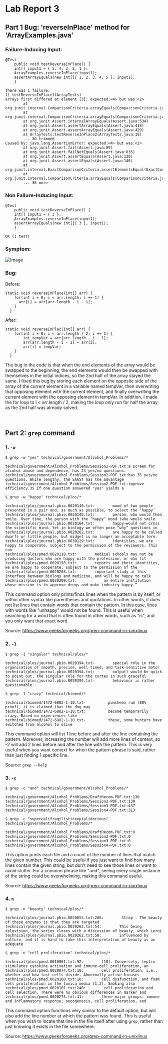 #  **Lab Report 3**

## Part 1 Bug: 'reverseInPlace' method for 'ArrayExamples.java' <br>


### Failure-Inducing Input:
```
@Test 
	public void testReverseInPlace() {
    int[] input1 = { 5, 4, 3, 2, 1 };
    ArrayExamples.reverseInPlace(input1);
    assertArrayEquals(new int[]{ 1, 2, 3, 4, 5 }, input1);
	}
```
```
There was 1 failure:
1) testReverseInPlace1(ArrayTests)
arrays first differed at element [3]; expected:<4> but was:<2>
        at org.junit.internal.ComparisonCriteria.arrayEquals(ComparisonCriteria.java:78)
        at org.junit.internal.ComparisonCriteria.arrayEquals(ComparisonCriteria.java:28)
        at org.junit.Assert.internalArrayEquals(Assert.java:534)
        at org.junit.Assert.assertArrayEquals(Assert.java:418)
        at org.junit.Assert.assertArrayEquals(Assert.java:429)
        at ArrayTests.testReverseInPlace2(ArrayTests.java:18)
        ... 30 trimmed
Caused by: java.lang.AssertionError: expected:<4> but was:<2>
        at org.junit.Assert.fail(Assert.java:89)
        at org.junit.Assert.failNotEquals(Assert.java:835)
        at org.junit.Assert.assertEquals(Assert.java:120)
        at org.junit.Assert.assertEquals(Assert.java:146)
        at org.junit.internal.ExactComparisonCriteria.assertElementsEqual(ExactComparisonCriteria.java:8)
        at org.junit.internal.ComparisonCriteria.arrayEquals(ComparisonCriteria.java:76)
        ... 36 more
```


### Non Failure-Inducing Input:
```
@Test 
	public void testReverseInPlace() {
    int[] input1 = { 3 };
    ArrayExamples.reverseInPlace(input1);
    assertArrayEquals(new int[]{ 3 }, input1);
	} 
```
```
OK (1 test)
```


### Symptom:
![Image](Code_ct1s7G2VCi.png) <br>


### Bug:
Before:
```
static void reverseInPlace(int[] arr) {
    for(int i = 0; i < arr.length; i += 1) {
      arr[i] = arr[arr.length - i - 1];
    }
  }
```
After:
```
static void reverseInPlac(int[] arr) {
    for(int i = 0; i < arr.length / 2; i += 1) {
        int tempVar = arr[arr.length - i - 1];
        arr[arr.length - i - 1] = arr[i];
        arr[i] = tempVar;
    }
  }
```
The bug in the code is that when the end elements of the array would be swapped to the beginning, the end elements would then be swapped with themselves in the initial indices, so the 2nd half of the array stayed the same. I fixed this bug by storing each element on the opposite side of the array of the current element in a variable named tempVar, then overwriting that opposing element with the current element, and finally overwriting the current element with the opposing element in tempVar. In addition, I made the for loop to I < arr.length / 2, making the loop only run for half the array as the 2nd half was already solved.

<br>

## Part 2: `grep` command

### 1. `-w`
```
$ grep -w "yes" technical/government/Alcohol_Problems/*

technical/government/Alcohol_Problems/Session2-PDF.txt:a screen for alcohol abuse and dependence, has 24 yes/no questions.
technical/government/Alcohol_Problems/Session2-PDF.txt:has 35 yes/no questions. While lengthy, the SAAST has the advantage
technical/government/Alcohol_Problems/Session2-PDF.txt:improve efficiency.35 If one question answered "yes" yields a
```
```
$ grep -w "happy" technical/plos/*

technical/plos/journal.pbio.0020140.txt:        mood of two people presented in a pair and, as much as possible, to select the ‘happy’
technical/plos/journal.pbio.0020140.txt:        person, who would then smile. Over time, the person with the ‘happy’ mood (who would smile
technical/plos/journal.pbio.0020164.txt:        happy—would not cross the scientific mind. Yet in biology we often pose “why” questions in
technical/plos/journal.pbio.0020262.txt:        are happy to be called dwarfs or little people, but midget is no longer an acceptable term.
technical/plos/journal.pbio.0030129.txt:        identities, we are happy to cooperate, subject to the permission of the reviewers. This can
technical/plos/pmed.0020118.txt:        medical schools may not be producing doctors who are happy with the profession, or who fit
technical/plos/pmed.0020158.txt:        reports and their identities, we are happy to cooperate, subject to the permission of the
technical/plos/pmed.0020203.txt:        important study at this interface between biology and medicine, and will be happy to talk
technical/plos/pmed.0020209.txt:            an entire institution whose mission is to approve drugs and make industry happy.”
```
This command option only prints/finds lines when the pattern is by itself, or within other syntax like parentheses and quotations. In other words, it does not list lines that contain words that contain the pattern. In this case, lines with words like "unhappy" would not be found. This is useful when searching for a word that is often found in other words, such as "is", and you only want that exact word. 

Source: https://www.geeksforgeeks.org/grep-command-in-unixlinux


### 2. `-1`
```
$ grep -1 "singular" technical/plos/*

technical/plos/journal.pbio.0020394.txt-        special role in the organisation of smooth, precise, well-timed, and task-sensitive motor
technical/plos/journal.pbio.0020394.txt:        output) would be quick to point out, the singular role for the cortex in such graceful
technical/plos/journal.pbio.0020394.txt-        behaviour is rather questionable.
```
```
$ grep -1 "crazy" technical/biomed/*

technical/biomed/1472-6882-1-10.txt-          puncheon rum (80% proof), it is claimed that the dog may
technical/biomed/1472-6882-1-10.txt:          become temporarily crazy. Based on experiences like
technical/biomed/1472-6882-1-10.txt-          these, some hunters have switched from alcohol to olive
```
This command option will list 1 line before and after the line containing the pattern. Moreover, increasing the number will add more lines of context, so -2 will add 2 lines before and after the line with the pattern. This is very useful when you want context for when the pattern phrase is said, rather than just finding 1 specific line.

Source: `grep --help`


### 3. `-c`
```
$ grep -c "and" technical/government/Alcohol_Problems/*

technical/government/Alcohol_Problems/DraftRecom-PDF.txt:130
technical/government/Alcohol_Problems/Session2-PDF.txt:139
technical/government/Alcohol_Problems/Session3-PDF.txt:437
technical/government/Alcohol_Problems/Session4-PDF.txt:313
```
```
$ grep -c "supercalifragilisticexpialidocious" technical/government/Alcohol_Problems/*

technical/government/Alcohol_Problems/DraftRecom-PDF.txt:0
technical/government/Alcohol_Problems/Session2-PDF.txt:0
technical/government/Alcohol_Problems/Session3-PDF.txt:0
technical/government/Alcohol_Problems/Session4-PDF.txt:0
```
This option prints each file and a count of the number of lines that match the given number. This could be useful if you just want to find how many lines contain the given string, but don't need to see those lines or want to avoid clutter. For a common phrase like "and", seeing every single instance of the string could be overwhelming, making this command useful.

Source: https://www.geeksforgeeks.org/grep-command-in-unixlinux


### 4. `n`
```
$ grep -n "beauty" technical/plos/*

technical/plos/journal.pbio.0020053.txt:206:        Strep . The beauty of these enzymes is that they are targeted
technical/plos/journal.pbio.0020262.txt:54:        This being television, the series closes with a discussion of beauty, which Leroi
technical/plos/journal.pbio.0020262.txt:58:        influenced by culture, and it is hard to take this interpretation of beauty as an adequate
```
```
$ grep -n "cell proliferation" technical/plos/*

technical/plos/pmed.0010061.txt:92:        [18]. Conversely, leptin stimulates cytokine activation and immune-cell proliferation, an
technical/plos/pmed.0020074.txt:10:        cell proliferation, i.e., whether and how fast cells divide. Abnormally active kinases
technical/plos/pmed.0020160.txt:10:        cell dysfunction, and foam cell proliferation in the tunica media [1,2]. Smoking also
technical/plos/pmed.0020161.txt:240:        cell proliferation and cell selection. There were no obvious differences in marker and
technical/plos/pmed.0020273.txt:41:        three major groups: immune and inflammatory response; oncogenesis, cell proliferation, and
```
This command option functions very similar to the default option, but will also add the line number at which the pattern was found. This is useful when you wish to locate that line in the file itself after using `grep`, rather than just knowing it exists in the file somewhere.

Source: https://www.geeksforgeeks.org/grep-command-in-unixlinux
